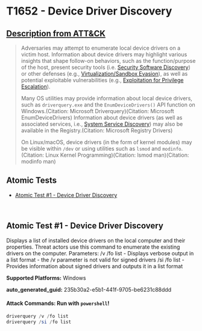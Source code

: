 # T1652 - Device Driver Discovery
## [Description from ATT&CK](https://attack.mitre.org/techniques/T1652)
<blockquote>

Adversaries may attempt to enumerate local device drivers on a victim host. Information about device drivers may highlight various insights that shape follow-on behaviors, such as the function/purpose of the host, present security tools (i.e. [Security Software Discovery](https://attack.mitre.org/techniques/T1518/001)) or other defenses (e.g., [Virtualization/Sandbox Evasion](https://attack.mitre.org/techniques/T1497)), as well as potential exploitable vulnerabilities (e.g., [Exploitation for Privilege Escalation](https://attack.mitre.org/techniques/T1068)).

Many OS utilities may provide information about local device drivers, such as `driverquery.exe` and the `EnumDeviceDrivers()` API function on Windows.(Citation: Microsoft Driverquery)(Citation: Microsoft EnumDeviceDrivers) Information about device drivers (as well as associated services, i.e., [System Service Discovery](https://attack.mitre.org/techniques/T1007)) may also be available in the Registry.(Citation: Microsoft Registry Drivers)

On Linux/macOS, device drivers (in the form of kernel modules) may be visible within `/dev` or using utilities such as `lsmod` and `modinfo`.(Citation: Linux Kernel Programming)(Citation: lsmod man)(Citation: modinfo man)

</blockquote>

## Atomic Tests

- [Atomic Test #1 - Device Driver Discovery](#atomic-test-1---device-driver-discovery)


<br/>

## Atomic Test #1 - Device Driver Discovery
Displays a list of installed device drivers on the local computer and their properties. Threat actors use this command to enumerate the existing drivers on the computer. 
Parameters: 
/v /fo list - Displays verbose output in a list format - the /v parameter is not valid for signed drivers
/si /fo list - Provides information about signed drivers and outputs it in a list format

**Supported Platforms:** Windows


**auto_generated_guid:** 235b30a2-e5b1-441f-9705-be6231c88ddd






#### Attack Commands: Run with `powershell`! 


```powershell
driverquery /v /fo list
driverquery /si /fo list
```






<br/>
